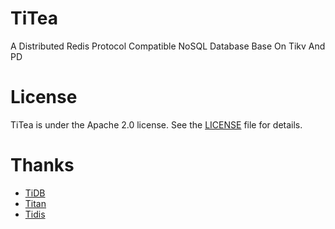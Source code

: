 # TiTea
A Distributed Redis Protocol Compatible NoSQL Database Base On Tikv And PD













# License
TiTea is under the Apache 2.0 license. See the [LICENSE](./LICENSE) file for details.


# Thanks
- [TiDB](https://github.com/pingcap/tidb) 
- [Titan](https://github.com/meitu/titan)
- [Tidis](https://github.com/yongman/tidis)


